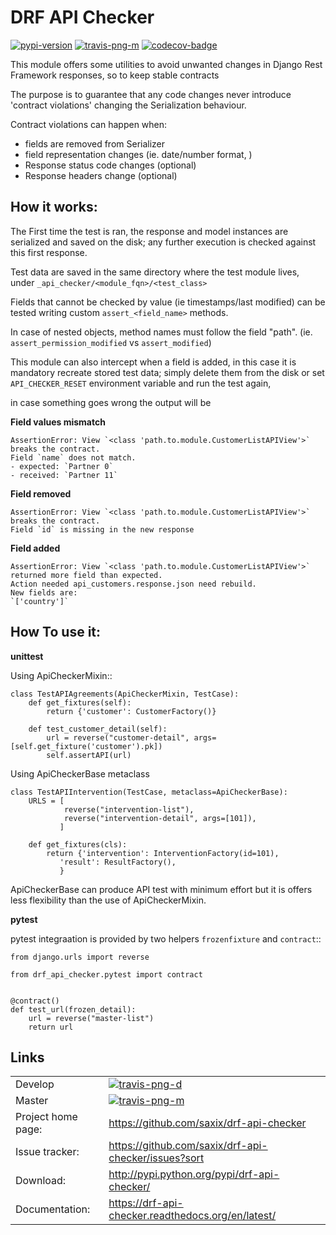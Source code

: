 # DRF API Checker


[![pypi-version]][pypi] [![travis-png-m]][travis-l-m] [![codecov-badge]][codecov]


This module offers some utilities to avoid unwanted changes in Django Rest Framework responses,
so to keep stable contracts

The purpose is to guarantee that any code changes never introduce 'contract violations'
changing the Serialization behaviour.


Contract violations can happen when:

- fields are removed from Serializer
- field representation changes (ie. date/number format, )
- Response status code changes (optional)
- Response headers change (optional)


How it works:
-------------

The First time the test is ran, the response and model instances are serialized and
saved on the disk; any further execution is checked against this first response.

Test data are saved in the same directory where the test module lives,
under `_api_checker/<module_fqn>/<test_class>`

Fields that cannot be checked by value (ie timestamps/last modified) can be tested writing
custom `assert_<field_name>` methods.

In case of nested objects, method names must follow the field "path".
(ie. `assert_permission_modified` vs `assert_modified`)

This module can also intercept when a field is added,
in this case it is mandatory recreate stored test data; simply delete them from the disk
or set `API_CHECKER_RESET` environment variable and run the test again,


in case something goes wrong the output will be

**Field values mismatch**

    AssertionError: View `<class 'path.to.module.CustomerListAPIView'>` breaks the contract.
    Field `name` does not match.
    - expected: `Partner 0`
    - received: `Partner 11`


**Field removed**

    AssertionError: View `<class 'path.to.module.CustomerListAPIView'>` breaks the contract.
    Field `id` is missing in the new response


**Field added**

    AssertionError: View `<class 'path.to.module.CustomerListAPIView'>` returned more field than expected.
    Action needed api_customers.response.json need rebuild.
    New fields are:
    `['country']`


How To use it:
--------------

**unittest**


Using ApiCheckerMixin::

    class TestAPIAgreements(ApiCheckerMixin, TestCase):
        def get_fixtures(self):
            return {'customer': CustomerFactory()}

        def test_customer_detail(self):
            url = reverse("customer-detail", args=[self.get_fixture('customer').pk])
            self.assertAPI(url)


Using ApiCheckerBase metaclass


    class TestAPIIntervention(TestCase, metaclass=ApiCheckerBase):
        URLS = [
                reverse("intervention-list"),
                reverse("intervention-detail", args=[101]),
               ]

        def get_fixtures(cls):
            return {'intervention': InterventionFactory(id=101),
               'result': ResultFactory(),
               }

ApiCheckerBase can produce API test with minimum effort but it is offers less flexibility
than the use of ApiCheckerMixin.

**pytest**


pytest integraation is provided by two helpers `frozenfixture` and `contract`::

    from django.urls import reverse

    from drf_api_checker.pytest import contract


    @contract()
    def test_url(frozen_detail):
        url = reverse("master-list")
        return url




Links
-----

|||
|--------------------|------------------------------------------------------------|
| Develop            | [![travis-png-d]][travis-l-d]|
| Master             | [![travis-png-m]][travis-l-m]|
| Project home page: | https://github.com/saxix/drf-api-checker                   |
| Issue tracker:     | https://github.com/saxix/drf-api-checker/issues?sort       |
| Download:          | http://pypi.python.org/pypi/drf-api-checker/               |
| Documentation:     | https://drf-api-checker.readthedocs.org/en/latest/         |



[travis-png-m]: https://secure.travis-ci.org/saxix/drf-api-checker.svg?branch=master
[travis-l-m]: https://travis-ci.org/saxix/drf-api-checker?branch=master

[travis-png-d]: https://secure.travis-ci.org/saxix/drf-api-checker.svg?branch=develop
[travis-l-d]: https://travis-ci.org/saxix/drf-api-checker?branch=develop

[codecov-badge]: https://codecov.io/gh/saxix/drf-api-checker/branch/develop/graph/badge.svg
[codecov]: https://codecov.io/gh/saxix/drf-api-checker

[pypi-version]: https://img.shields.io/pypi/v/drf-api-checker.svg
[pypi]: https://pypi.org/project/drf-api-checker/
